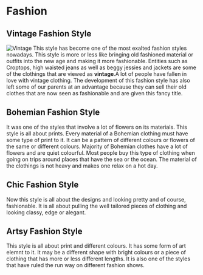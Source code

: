 # Fashion
## Vintage Fashion Style
![Vintage](https://blackbeautybombshells.com/blog/category/fashion-trends-glam/)
This style has become one of the most exalted fashion styles nowadays. This style is more or less like bringing old fashioned material or outfits into the new age and making it more fashionable. Entities such as Croptops, high waisted jeans as well as beggy jessies and jackets are some of the clothings that are viewed as <b>vintage</b>.A lot of people have fallen in love with vintage clothing. The development of this fashion style has also left some of our parents at an advantage because they can sell their old clothes that are now seen as fashionable and are given this fancy title.
## Bohemian Fashion Style
It was one of the styles that involve a lot of flowers on its materials. This style is all about prints. Every material of a Bohemian clothing must have some type of print to it. It can be a pattern of different colours or flowers of the same or different colours. Majority of  Bohemian clothes have a lot of flowers and are quiet colourful. Most people buy this type of clothing when going on trips around places that have the sea or the ocean. The material of the clothings is not heavy and makes one relax on a hot day.
## Chic Fashion Style
Now this style is all about the designs and looking pretty and of course, fashionable. It is all about pulling the well tailored pieces of clothing and looking classy, edge or alegant.
## Artsy Fashion Style
This style is all about print and different colours. It has some form of art elemnt to it. It may be a different shape with bright colours or a piece of clothing that has more or less different lengths. It is also one of the styles that have ruled the run way on different fashion shows. 
